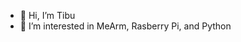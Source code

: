 - 👋 Hi, I’m Tibu
- 👀 I’m interested in MeArm, Rasberry Pi, and Python


<!---
tiby007/tiby007 is a ✨ special ✨ repository because its `README.md` (this file) appears on your GitHub profile.
You can click the Preview link to take a look at your changes.
--->
